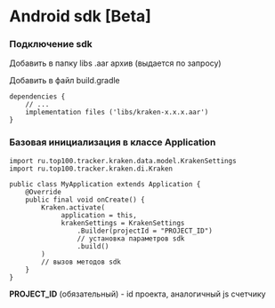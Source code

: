 # Android sdk \[Beta]

### Подключение sdk

Добавить в папку libs .aar архив (выдается по запросу)

Добавить в файл build.gradle&#x20;

```
dependencies {
    // ...
    implementation files ('libs/kraken-x.x.x.aar')
}
```

### Базовая инициализация в классе Application

```
import ru.top100.tracker.kraken.data.model.KrakenSettings
import ru.top100.tracker.kraken.di.Kraken

public class MyApplication extends Application {
    @Override
    public final void onCreate() {
        Kraken.activate(
             application = this,
             krakenSettings = KrakenSettings
                 .Builder(projectId = "PROJECT_ID")
                 // установка параметров sdk
                 .build()
        )
        // вызов методов sdk
    }
}
```

**PROJECT\_ID** (обязательный) - id проекта, аналогичный js счетчику

